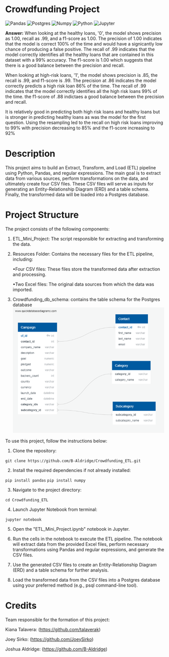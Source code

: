 # Crowdfunding Project
![Pandas](https://img.shields.io/badge/Pandas-2C2D72?style=for-the-badge&logo=pandas&logoColor=white)
![Postgres](https://img.shields.io/badge/PostgreSQL-316192?style=for-the-badge&logo=postgresql&logoColor=white)
![Numpy](https://img.shields.io/badge/Numpy-777BB4?style=for-the-badge&logo=numpy&logoColor=white)
![Python](https://img.shields.io/badge/Python-FFD43B?style=for-the-badge&logo=python&logoColor=blue)
![Jupyter](https://img.shields.io/badge/Jupyter-F37626.svg?&style=for-the-badge&logo=Jupyter&logoColor=white)


**Answer:** When looking at the healthy loans, '0', the model shows precision as 1.00, recall as .99, and a f1-score as 1.00. The precision of 1.00 indicates that the model is correct 100% of the time and would have a signicantly low chance of producing a false positive. The recall of .99 indicates that the model correctly identifies all the healthy loans that are contained in this dataset with a 99% accuracy. The f1-score is  1.00 which suggests that there is a good balance between the precision and recall.

When looking at high-risk loans, '1', the model shows precision is .85, the recall is .99, and f1-score is .99. The precision at .86 indicates the model correctly predicts a high risk loan 86% of the time. The recall of .99 indicates that the model correctly identifies all the high risk loans 99% of the time. the f1-score of .88 indictaes a good balance between the precision and recall.

It is relatively good in predicting both high risk loans and healthy loans but is stronger in predicting healthy loans as was the model for the first question. Using the resampling led to the recall on high risk loans improving to 99% with precision decreasing to 85% and the f1-score increasing to 92%

# Description
This project aims to build an Extract, Transform, and Load (ETL) pipeline using Python, Pandas, and regular expressions. The main goal is to extract data from various sources, perform transformations on the data, and ultimately create four CSV files. These CSV files will serve as inputs for generating an Entity-Relationship Diagram (ERD) and a table schema. Finally, the transformed data will be loaded into a Postgres database.

# Project Structure
The project consists of the following components:

1. ETL_Mini_Project: The script responsible for extracting and transforming the data.

2. Resources Folder: Contains the necessary files for the ETL pipeline, including:
   
   •Four CSV files: These files store the transformed data after extraction and processing.
   
   •Two Excel files: The original data sources from which the data was imported.
   
4. Crowdfunding_db_schema: contains the table schema for the Postgres database
   ![alt text](crowdfunding_db.png)
   

To use this project, follow the instructions below:

1. Clone the repository:

```git clone https://github.com/B-Aldridge/Crowdfunding_ETL.git```

2. Install the required dependencies if not already installed:

```pip install pandas```
```pip install numpy```

3. Navigate to the project directory:

```cd Crowdfunding_ETL```

4. Launch Jupyter Notebook from terminal:

```jupyter notebook```

5. Open the "ETL_Mini_Project.ipynb" notebook in Jupyter.

6. Run the cells in the notebook to execute the ETL pipeline. The notebook will extract data from the provided Excel files, perform necessary transformations using Pandas and regular expressions, and generate the CSV files.

7. Use the generated CSV files to create an Entity-Relationship Diagram (ERD) and a table schema for further analysis.

8. Load the transformed data from the CSV files into a Postgres database using your preferred method (e.g., psql command-line tool).

# Credits
Team responsible for the formation of this project:

Kiana Talavera: (https://github.com/talaverak)

Joey Sirko: (https://github.com/JoeySirko)

Joshua Aldridge: (https://github.com/B-Aldridge)


